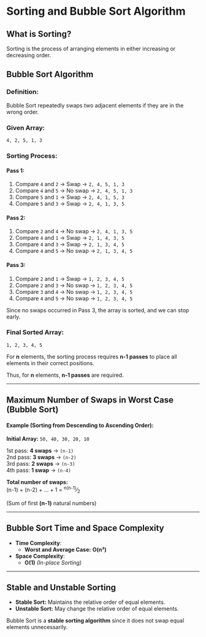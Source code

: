 # Sorting and Bubble Sort Algorithm  

## What is Sorting?  
Sorting is the process of arranging elements in either increasing or decreasing order.  

## Bubble Sort Algorithm  

### Definition:  
Bubble Sort repeatedly swaps two adjacent elements if they are in the wrong order.  

### Given Array:  
`4, 2, 5, 1, 3`

### Sorting Process:
#### Pass 1:
1. Compare `4` and `2` → Swap → `2, 4, 5, 1, 3`
2. Compare `4` and `5` → No swap → `2, 4, 5, 1, 3`
3. Compare `5` and `1` → Swap → `2, 4, 1, 5, 3`
4. Compare `5` and `3` → Swap → `2, 4, 1, 3, 5`

#### Pass 2:
1. Compare `2` and `4` → No swap → `2, 4, 1, 3, 5`
2. Compare `4` and `1` → Swap → `2, 1, 4, 3, 5`
3. Compare `4` and `3` → Swap → `2, 1, 3, 4, 5`
4. Compare `4` and `5` → No swap → `2, 1, 3, 4, 5`

#### Pass 3:
1. Compare `2` and `1` → Swap → `1, 2, 3, 4, 5`
2. Compare `2` and `3` → No swap → `1, 2, 3, 4, 5`
3. Compare `3` and `4` → No swap → `1, 2, 3, 4, 5`
4. Compare `4` and `5` → No swap → `1, 2, 3, 4, 5`

Since no swaps occurred in Pass 3, the array is sorted, and we can stop early.

### Final Sorted Array:
`1, 2, 3, 4, 5`


For **n** elements, the sorting process requires **n-1 passes** to place all elements in their correct positions.  

Thus, for **n** elements, **n-1 passes** are required.  

---

## Maximum Number of Swaps in Worst Case (Bubble Sort)  

#### Example (Sorting from Descending to Ascending Order):  
**Initial Array:** `50, 40, 30, 20, 10`  

1st pass: **4 swaps** → `(n-1)`  
2nd pass: **3 swaps** → `(n-2)`  
3rd pass: **2 swaps** → `(n-3)`  
4th pass: **1 swap** → `(n-4)`  

**Total number of swaps:**  
(n-1) + (n-2) + ... + 1 = <sup>n(n-1)</sup>&frasl;<sub>2</sub>

(Sum of first **(n-1)** natural numbers)  

---

## Bubble Sort Time and Space Complexity  
- **Time Complexity**:  
  - **Worst and Average Case:** **O(n²)**  
- **Space Complexity**:  
  - **O(1)** *(In-place Sorting)*  

---

## Stable and Unstable Sorting  
- **Stable Sort:** Maintains the relative order of equal elements.  
- **Unstable Sort:** May change the relative order of equal elements.  

Bubble Sort is a **stable sorting algorithm** since it does not swap equal elements unnecessarily.  
